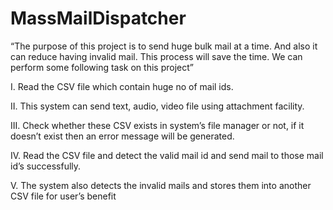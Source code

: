 # MassMailDispatcher
“The purpose of this project is to send huge bulk mail at a time. And 
also it can reduce having invalid mail. This process will save the time. 
We can perform some following task on this project”

I. Read the CSV file which contain huge no of mail ids.

II. This system can send text, audio, video file using attachment facility.

III. Check whether these CSV exists in system’s file
manager or not, if it doesn’t exist then an error message will be generated.

IV. Read the CSV file and detect the valid mail id and send mail to those mail 
id’s successfully. 

V. The system also detects the invalid mails and stores them into another 
CSV file for user’s benefit
